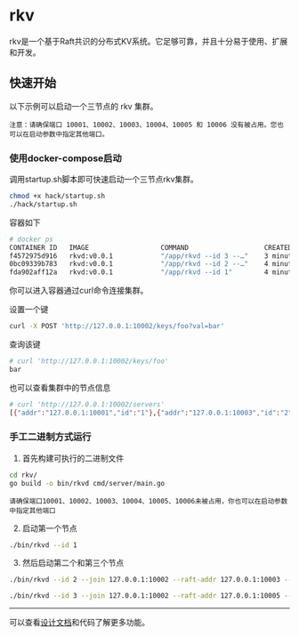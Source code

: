 # rkv
rkv是一个基于Raft共识的分布式KV系统。它足够可靠，并且十分易于使用、扩展和开发。

## 快速开始

以下示例可以启动一个三节点的 rkv 集群。

`注意：请确保端口 10001、10002、10003、10004、10005 和 10006 没有被占用。您也可以在启动参数中指定其他端口。`

### 使用docker-compose启动

调用startup.sh脚本即可快速启动一个三节点rkv集群。
```bash
chmod +x hack/startup.sh
./hack/startup.sh
```
容器如下
```bash
# docker ps
CONTAINER ID   IMAGE                  COMMAND                   CREATED         STATUS                          PORTS                                  NAMES
f4572975d916   rkvd:v0.0.1            "/app/rkvd --id 3 --…"    3 minutes ago   Up 1 minutes (healthy)          0.0.0.0:10005-10006->10005-10006/tcp   rkvd-node3
0bc09339b783   rkvd:v0.0.1            "/app/rkvd --id 2 --…"    4 minutes ago   Up 2 minutes (healthy)          0.0.0.0:10003-10004->10003-10004/tcp   rkvd-node2
fda902aff12a   rkvd:v0.0.1            "/app/rkvd --id 1"        4 minutes ago   Up 3 minutes (healthy)          0.0.0.0:10001-10002->10001-10002/tcp   rkvd-node1
```
你可以进入容器通过curl命令连接集群。

设置一个键
```bash
curl -X POST 'http://127.0.0.1:10002/keys/foo?val=bar'
```

查询该键
```bash
# curl 'http://127.0.0.1:10002/keys/foo'
bar
```

也可以查看集群中的节点信息

```bash
# curl 'http://127.0.0.1:10002/servers'
[{"addr":"127.0.0.1:10001","id":"1"},{"addr":"127.0.0.1:10003","id":"2"},{"addr":"127.0.0.1:10005","id":"3"}]
```

### 手工二进制方式运行
1. 首先构建可执行的二进制文件

```bash
cd rkv/
go build -o bin/rkvd cmd/server/main.go
```

`请确保端口10001、10002、10003、10004、10005、10006未被占用，你也可以在启动参数中指定其他端口`

2. 启动第一个节点
```bash
./bin/rkvd --id 1
```
3. 然后启动第二个和第三个节点
```bash
./bin/rkvd --id 2 --join 127.0.0.1:10002 --raft-addr 127.0.0.1:10003 --server-addr 127.0.0.1:10004 --data-dir /tmp/rkv2/
```

```bash
./bin/rkvd --id 3 --join 127.0.0.1:10002 --raft-addr 127.0.0.1:10005 --server-addr 127.0.0.1:10006 --data-dir /tmp/rkv3/
```
---
可以查看[设计文档]()和代码了解更多功能。